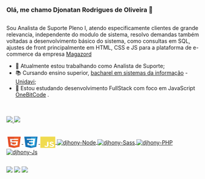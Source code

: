 ### Olá, me chamo Djonatan Rodrigues de Oliveira 👋
##

Sou Analista de Suporte Pleno I, atendo especificamente clientes de grande relevancia, independente do modulo de sistema, resolvo demandas também voltadas a desenvolvimento básico do sistema, como consultas em SQL, ajustes de front principalmente em HTML, CSS e JS para a plataforma de e-commerce da empresa <a href="https://www.magazord.com.br/">Magazord</a> 

- 🔭 Atualmente estou trabalhando como Analista de Suporte;
- 📚 Cursando ensino superior, <a href="https://www.unidavi.edu.br/cursos/sistemasdeinformacao">bacharel em sistemas da informação</a> - <a href="https://www.unidavi.edu.br/">Unidavi</a>;
- 🌱 Estou estudando desenvolvimento FullStack com foco em JavaScript <a href="https://onebitcode.com/lp/">OneBitCode</a>
.

<br />
<br />
<div>
  <a href="https://github.com/DjhonyOliveira">
  <img height="180em" src="https://github-readme-stats.vercel.app/api?username=DjhonyOliveira&show_icons=true&bg_color=00000000"/>
  <img height="180em" src="https://github-readme-stats.vercel.app/api/top-langs/?username=DjhonyOliveira&layout=compact&bg_color=00000000"/>
</div>    
<br />
<div style="display: inline_block"><br>
  <img align="center" alt="Djhony-HTML" height="30" width="40" src="https://raw.githubusercontent.com/devicons/devicon/master/icons/html5/html5-original.svg">
  <img align="center" alt="Djhony-CSS" height="30" width="40" src="https://raw.githubusercontent.com/devicons/devicon/master/icons/css3/css3-original.svg">
  <img align="center" alt="djhony-Js" height="30" width="40" src="https://raw.githubusercontent.com/devicons/devicon/master/icons/javascript/javascript-plain.svg">
  <img align="center" alt="djhony-Node" height="30" width="40" src="https://cdn.jsdelivr.net/gh/devicons/devicon/icons">
  <img align="center" alt="djhony-Sass" height="50" width="40" src="https://cdn.jsdelivr.net/gh/devicons/devicon/icons/sass/sass-original.svg" />      
  <img align="center" alt="djhony-PHP" height="50" width="40" src="https://cdn.jsdelivr.net/gh/devicons/devicon/icons/php/php-plain.svg"/>
  <img align="center" alt="djhony-Js" height="30" width="40" src="https://cdn.jsdelivr.net/gh/devicons/devicon/icons/postgresql/postgresql-original.svg" />        
</div>
  
  ##
  
<div>
  <a href="https://www.linkedin.com/in/djonatan-rodrigues-473080255/" target="_blank"><img src="https://img.shields.io/badge/LinkedIn-0077B5?style=for-the-badge&logo=linkedin&logoColor=white" target="_blank"/></a>
  <a href="mailto:djonatan.rodrigues@magazord.com.br" target="_blank"><img src="https://img.shields.io/badge/Gmail-D14836?style=for-the-badge&logo=gmail&logoColor=white" target="_blank"/></a>
   <a href="https://www.instagram.com/djonatan_r_oliveira/" target="_blank"><img src="https://img.shields.io/badge/-Instagram-%23E4405F?style=for-the-badge&logo=instagram&logoColor=white" target="_blank"></a>
  
</div>

